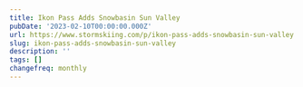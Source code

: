 ```yaml
---
title: Ikon Pass Adds Snowbasin Sun Valley
pubDate: '2023-02-10T00:00:00.000Z'
url: https://www.stormskiing.com/p/ikon-pass-adds-snowbasin-sun-valley
slug: ikon-pass-adds-snowbasin-sun-valley
description: ''
tags: []
changefreq: monthly
---
```


<!-- Add post content below -->
